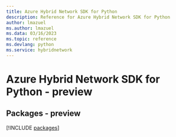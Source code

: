 ```yaml
---
title: Azure Hybrid Network SDK for Python
description: Reference for Azure Hybrid Network SDK for Python
author: lmazuel
ms.author: lmazuel
ms.data: 03/16/2023
ms.topic: reference
ms.devlang: python
ms.service: hybridnetwork
---
```

# Azure Hybrid Network SDK for Python - preview
## Packages - preview
[!INCLUDE [packages](hybrid-network-index.md)]
